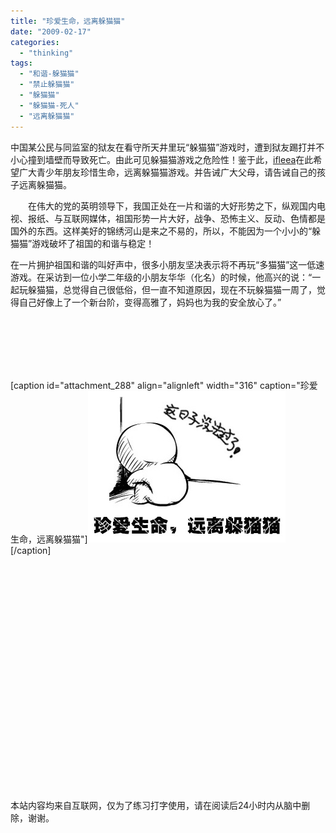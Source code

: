 ```yaml
---
title: "珍爱生命，远离躲猫猫"
date: "2009-02-17"
categories: 
  - "thinking"
tags: 
  - "和谐-躲猫猫"
  - "禁止躲猫猫"
  - "躲猫猫"
  - "躲猫猫-死人"
  - "远离躲猫猫"
---
```


中国某公民与同监室的狱友在看守所天井里玩“躲猫猫”游戏时，遭到狱友踢打并不小心撞到墙壁而导致死亡。由此可见躲猫猫游戏之危险性！鉴于此，[ifleea](http://blog.natt.cc "跳蚤网志")在此希望广大青少年朋友珍惜生命，远离躲猫猫游戏。并告诫广大父母，请告诫自己的孩子远离躲猫猫。

　　在伟大的党的英明领导下，我国正处在一片和谐的大好形势之下，纵观国内电视、报纸、与互联网媒体，祖国形势一片大好，战争、恐怖主义、反动、色情都是国外的东西。这样美好的锦绣河山是来之不易的，所以，不能因为一个小小的“躲猫猫”游戏破坏了祖国的和谐与稳定！

在一片拥护祖国和谐的叫好声中，很多小朋友坚决表示将不再玩“多猫猫”这一低速游戏。在采访到一位小学二年级的小朋友华华（化名）的时候，他高兴的说：“一起玩躲猫猫，总觉得自己很低俗，但一直不知道原因，现在不玩躲猫猫一周了，觉得自己好像上了一个新台阶，变得高雅了，妈妈也为我的安全放心了。”

 

　　　　

　　

\[caption id="attachment\_288" align="alignleft" width="316" caption="珍爱生命，远离躲猫猫"\][![珍爱生命，远离躲猫猫](images/645_06e1de86_f9f2_4f56_8039_3bc7d5611107_0.jpg "珍爱生命，远离躲猫猫")](http://blog.natt.cc/index.php/archives/287/645_06e1de86_f9f2_4f56_8039_3bc7d5611107_0)\[/caption\]

 

　　

 

 

 

 

 

 

 

 

 

 

本站内容均来自互联网，仅为了练习打字使用，请在阅读后24小时内从脑中删除，谢谢。
